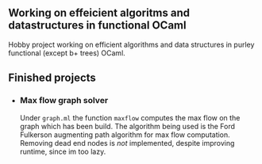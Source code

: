 ## Working on effeicient algoritms and datastructures in functional OCaml

Hobby project working on efficient algorithms and data structures in purley functional (except b+ trees) OCaml. 

## Finished projects

- ### Max flow graph solver
    Under ``` graph.ml ``` the function ``` maxflow ``` computes the max flow on the graph which has been build. The algorithm being used is the Ford Fulkerson augmenting path algorithm for max flow computation. Removing dead end nodes is *not* implemented, despite improving runtime, since im too lazy.